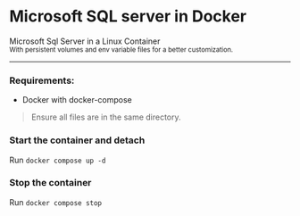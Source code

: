 # Microsoft SQL server in Docker
Microsoft Sql Server in a Linux Container
<br>
<small>With persistent volumes and env variable files for a better customization.</small>
<hr>

### Requirements:
- Docker with docker-compose


> Ensure all files are in the same directory.

### Start the container and detach
Run `docker compose up -d`

### Stop the container
Run `docker compose stop`

